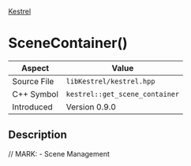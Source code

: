 [Kestrel](index)
# SceneContainer()
| Aspect | Value |
| --- | --- |
| Source File | `libKestrel/kestrel.hpp` |
| C++ Symbol | `kestrel::get_scene_container` |
| Introduced | Version 0.9.0 |
## Description
// MARK: - Scene Management
